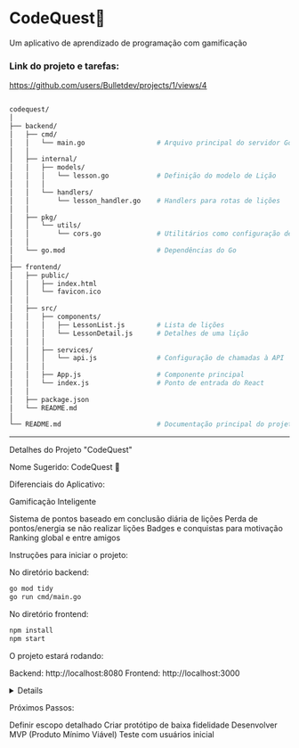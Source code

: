 # CodeQuest🚀
Um aplicativo de aprendizado de programação com gamificação


### Link do projeto e tarefas:

https://github.com/users/Bulletdev/projects/1/views/4

<div>

```bash

codequest/
│
├── backend/
│   ├── cmd/
│   │   └── main.go                  # Arquivo principal do servidor Go
│   │
│   ├── internal/
│   │   ├── models/
│   │   │   └── lesson.go            # Definição do modelo de Lição
│   │   │
│   │   └── handlers/
│   │       └── lesson_handler.go    # Handlers para rotas de lições
│   │
│   ├── pkg/
│   │   └── utils/
│   │       └── cors.go              # Utilitários como configuração de CORS
│   │
│   └── go.mod                       # Dependências do Go
│
├── frontend/
│   ├── public/
│   │   ├── index.html
│   │   └── favicon.ico
│   │
│   ├── src/
│   │   ├── components/
│   │   │   ├── LessonList.js        # Lista de lições
│   │   │   └── LessonDetail.js      # Detalhes de uma lição
│   │   │
│   │   ├── services/
│   │   │   └── api.js               # Configuração de chamadas à API
│   │   │
│   │   ├── App.js                   # Componente principal
│   │   └── index.js                 # Ponto de entrada do React
│   │
│   ├── package.json
│   └── README.md
│
└── README.md                        # Documentação principal do projeto
```

</div>

--------------------------------------------------

Detalhes do Projeto "CodeQuest"

<div>
Nome Sugerido: CodeQuest 🚀
</div>

Diferenciais do Aplicativo:

Gamificação Inteligente


Sistema de pontos baseado em conclusão diária de lições
Perda de pontos/energia se não realizar lições
Badges e conquistas para motivação
Ranking global e entre amigos

Instruções para iniciar o projeto:

No diretório backend:

```bash
go mod tidy
go run cmd/main.go
```

No diretório frontend:

```bash
npm install
npm start
```

O projeto estará rodando:

Backend: http://localhost:8080
Frontend: http://localhost:3000


<details>
Estrutura de Aprendizado


Lições curtas e práticas (5-15 minutos)
Foco em código prático, não apenas teoria
Progressão baseada em desempenho
Múltiplas linguagens (Python, JavaScript, Go, etc.)


Tecnologias Propostas


Frontend: React com Tailwind CSS
Backend: Go (Golang)
Banco de Dados: PostgreSQL
Autenticação: JWT
Deploy: Kubernetes


Fluxo de Aprendizado


Tutorial inicial para definir nível
Lições adaptativas baseadas no progresso
Exercícios variados: completar código, debugar, criar funções
Mini projetos ao final de cada módulo


Recursos de Monetização


Plano básico gratuito
Plano premium com:

Mais linguagens
Projetos completos
Mentoria online
Certificados


Anúncios não intrusivos no plano gratuito

Desafios Técnicos:

Criar um sistema de avaliação de código seguro
Garantir experiência de usuário fluida
Sistema de pontuação justo e motivador
Segurança na execução de códigos enviados
</details>


Próximos Passos:

Definir escopo detalhado
Criar protótipo de baixa fidelidade
Desenvolver MVP (Produto Mínimo Viável)
Teste com usuários inicial
